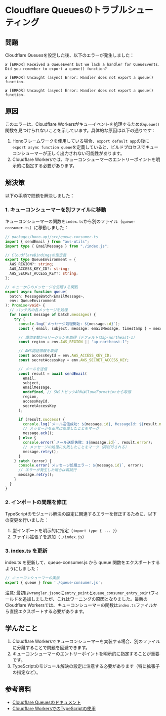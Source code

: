 # Cloudflare Queuesのトラブルシューティング

## 問題

Cloudflare Queuesを設定した後、以下のエラーが発生しました：

```
✘ [ERROR] Received a QueueEvent but we lack a handler for QueueEvents. Did you remember to export a queue() function?

✘ [ERROR] Uncaught (async) Error: Handler does not export a queue() function.

✘ [ERROR] Uncaught (async) Error: Handler does not export a queue() function.
```

## 原因

このエラーは、Cloudflare Workersがキューイベントを処理するための`queue()`関数を見つけられないことを示しています。具体的な原因は以下の通りです：

1. Honoフレームワークを使用している場合、`export default app`の後に`export async function queue`を定義していると、ビルドプロセスでキューコンシューマーが正しく出力されない可能性があります。
2. Cloudflare Workersでは、キューコンシューマーのエントリーポイントを明示的に指定する必要があります。

## 解決策

以下の手順で問題を解決しました：

### 1. キューコンシューマーを別ファイルに移動

キューコンシューマーの関数を`index.ts`から別のファイル（`queue-consumer.ts`）に移動しました：

```typescript
// packages/hono-api/src/queue-consumer.ts
import { sendEmail } from "aws-utils";
import type { EmailMessage } from "./index.js";

// CloudflareBindingsの型定義
export type QueueEnvironment = {
  AWS_REGION?: string;
  AWS_ACCESS_KEY_ID?: string;
  AWS_SECRET_ACCESS_KEY?: string;
};

// キューからのメッセージを処理する関数
export async function queue(
  batch: MessageBatch<EmailMessage>,
  env: QueueEnvironment
): Promise<void> {
  // バッチ内の各メッセージを処理
  for (const message of batch.messages) {
    try {
      console.log(`メッセージ処理開始: ${message.id}`);
      const { email, subject, message: emailMessage, timestamp } = message.body;

      // 環境変数からリージョンを取得（デフォルトはap-northeast-1）
      const region = env.AWS_REGION || "ap-northeast-1";

      // AWS認証情報を取得
      const accessKeyId = env.AWS_ACCESS_KEY_ID;
      const secretAccessKey = env.AWS_SECRET_ACCESS_KEY;

      // メールを送信
      const result = await sendEmail(
        email,
        subject,
        emailMessage,
        undefined, // SNSトピックARNはCloudFormationから取得
        region,
        accessKeyId,
        secretAccessKey
      );

      if (result.success) {
        console.log(`メール送信成功: ${message.id}, MessageId: ${result.messageId}`);
        // メッセージを正常に処理したことをマーク
        message.ack();
      } else {
        console.error(`メール送信失敗: ${message.id}`, result.error);
        // メッセージの処理に失敗したことをマーク（再試行される）
        message.retry();
      }
    } catch (error) {
      console.error(`メッセージ処理エラー: ${message.id}`, error);
      // エラーが発生した場合は再試行
      message.retry();
    }
  }
}
```

### 2. インポートの問題を修正

TypeScriptのモジュール解決の設定に関連するエラーを修正するために、以下の変更を行いました：

1. 型インポートを明示的に指定（`import type { ... }`）
2. ファイル拡張子を追加（`./index.js`）

### 3. index.ts を更新

index.ts を更新して、queue-consumer.js から queue 関数をエクスポートするようにしました：

```typescript
// キューコンシューマーの実装
export { queue } from './queue-consumer.js';
```

注意: 最初は`wrangler.jsonc`に`entry_point`と`queue_consumer_entry_point`フィールドを追加しましたが、これはワーニングの原因となりました。最新のCloudflare Workersでは、キューコンシューマーの関数は`index.ts`ファイルから直接エクスポートする必要があります。

## 学んだこと

1. Cloudflare Workersでキューコンシューマーを実装する場合、別のファイルに分離することで問題を回避できます。
2. キューコンシューマーのエントリーポイントを明示的に指定することが重要です。
3. TypeScriptのモジュール解決の設定に注意する必要があります（特に拡張子の指定など）。

## 参考資料

- [Cloudflare Queuesのドキュメント](https://developers.cloudflare.com/queues/)
- [Cloudflare WorkersでのTypeScriptの使用](https://developers.cloudflare.com/workers/runtime-apis/typescript/)
